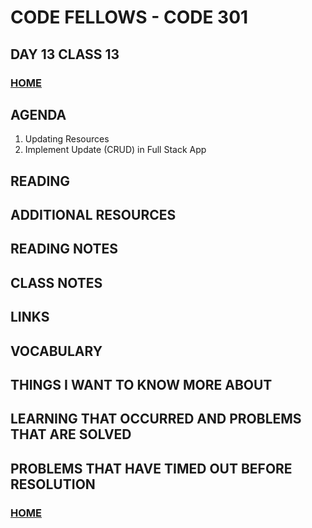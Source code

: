 # CODE FELLOWS - CODE 301

## DAY 13 CLASS 13

### [HOME](../README.md)

## AGENDA
1. Updating Resources
1. Implement Update (CRUD) in Full Stack App

## READING

## ADDITIONAL RESOURCES

## READING NOTES

## CLASS NOTES

## LINKS

## VOCABULARY

## THINGS I WANT TO KNOW MORE ABOUT

## LEARNING THAT OCCURRED AND PROBLEMS THAT ARE SOLVED

## PROBLEMS THAT HAVE TIMED OUT BEFORE RESOLUTION

### [HOME](../README.md)